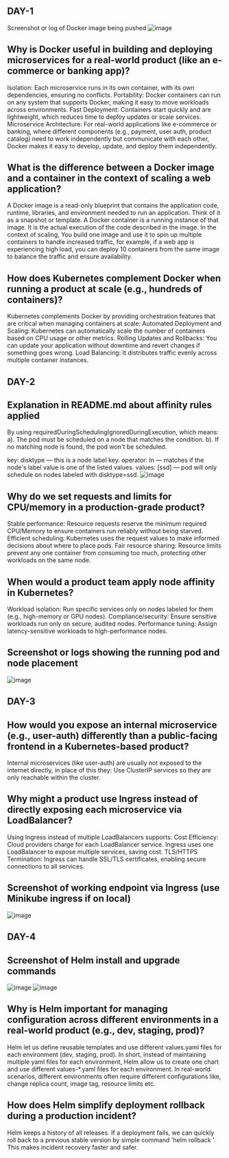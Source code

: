 ## DAY-1
Screenshot or log of Docker image being pushed
![image](https://github.com/user-attachments/assets/118ea481-3792-410f-bed1-0bf66370daaa)

## Why is Docker useful in building and deploying microservices for a real-world product (like an e-commerce or banking app)?
Isolation: Each microservice runs in its own container, with its own dependencies, ensuring no conflicts.
Portability: Docker containers can run on any system that supports Docker, making it easy to move workloads across environments.
Fast Deployment: Containers start quickly and are lightweight, which reduces time to deploy updates or scale services.
Microservice Architecture: For real-world applications like e-commerce or banking, where different components (e.g., payment, user auth, product catalog) need to work independently but communicate with each other, Docker makes it easy to develop, update, and deploy them independently.

## What is the difference between a Docker image and a container in the context of scaling a web application?
A Docker image is a read-only blueprint that contains the application code, runtime, libraries, and environment needed to run an application. Think of it as a snapshot or template.
A Docker container is a running instance of that image. It is the actual execution of the code described in the image.
In the context of scaling, You build one image and use it to spin up multiple containers to handle increased traffic, for example, if a web app is experiencing high load, you can deploy 10 containers from the same image to balance the traffic and ensure availability.

## How does Kubernetes complement Docker when running a product at scale (e.g., hundreds of containers)?
Kubernetes complements Docker by providing orchestration features that are critical when managing containers at scale:
Automated Deployment and Scaling: Kubernetes can automatically scale the number of containers based on CPU usage or other metrics.
Rolling Updates and Rollbacks: You can update your application without downtime and revert changes if something goes wrong.
Load Balancing: It distributes traffic evenly across multiple container instances.



## DAY-2
## Explanation in README.md about affinity rules applied
By using requiredDuringSchedulingIgnoredDuringExecution, which means:
a). The pod must be scheduled on a node that matches the condition.
b). If no matching node is found, the pod won't be scheduled.

key: disktype — this is a node label key.
operator: In — matches if the node's label value is one of the listed values.
values: [ssd] — pod will only schedule on nodes labeled with disktype=ssd.
![image](https://github.com/user-attachments/assets/868560d9-f9ce-4793-8f6f-e8f3410c09fc)

## Why do we set requests and limits for CPU/memory in a production-grade product?
Stable performance: Resource requests reserve the minimum required CPU/Memory to ensure containers run reliably without being starved.
Efficient scheduling: Kubernetes uses the request values to make informed decisions about where to place pods.
Fair resource sharing: Resource limits prevent any one container from consuming too much, protecting other workloads on the same node.

## When would a product team apply node affinity in Kubernetes?
Workload isolation: Run specific services only on nodes labeled for them (e.g., high-memory or GPU nodes).
Compliance/security: Ensure sensitive workloads run only on secure, audited nodes.
Performance tuning: Assign latency-sensitive workloads to high-performance nodes.

## Screenshot or logs showing the running pod and node placement
![image](https://github.com/user-attachments/assets/ec8a39e9-6d1e-4750-b176-a6f9e5594c8e)

## DAY-3
## How would you expose an internal microservice (e.g., user-auth) differently than a public-facing frontend in a Kubernetes-based product?
Internal microservices (like user-auth) are usually not exposed to the internet directly, in place of this they:
Use ClusterIP services so they are only reachable within the cluster.
## Why might a product use Ingress instead of directly exposing each microservice via LoadBalancer?
Using Ingress instead of multiple LoadBalancers supports:
Cost Efficiency: Cloud providers charge for each LoadBalancer service.
Ingress uses one LoadBalancer to expose multiple services, saving cost.
TLS/HTTPS Termination:
Ingress can handle SSL/TLS certificates, enabling secure connections to all services.

## Screenshot of working endpoint via Ingress (use Minikube ingress if on local)
![image](https://github.com/user-attachments/assets/26f13029-b367-4818-95a5-ec433f74acf7)

## DAY-4 
## Screenshot of Helm install and upgrade commands
![image](https://github.com/user-attachments/assets/52ea2858-e159-45bb-8149-8c8198759a61)
![image](https://github.com/user-attachments/assets/a5de6661-54ed-4dbc-bf9c-f745afcf3d49)
## Why is Helm important for managing configuration across different environments in a real-world product (e.g., dev, staging, prod)?
Helm let us define reusable templates and use different values.yaml files for each environment (dev, staging, prod). In short, instead of maintaining multiple yaml files for each environment, Helm allow us to create one chart and use different values-*.yaml files for each environment.
In real-world scenarios, different environments often require different configurations like, change replica count, image tag, resource limits etc. 
## How does Helm simplify deployment rollback during a production incident?
Helm keeps a history of all releases. If a deployment fails, we can quickly roll back to a previous stable version by simple command 'helm rollback <release-name>'. This makes incident recovery faster and safer.




